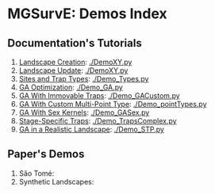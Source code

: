 # MGSurvE: Demos Index

## Documentation's Tutorials

1. [Landscape Creation](https://chipdelmal.github.io/MGSurvE/build/html/landscapeCreation.html): [./DemoXY.py](https://github.com/Chipdelmal/MGSurvE/blob/main/MGSurvE/demos/Demo_XY.py)
2. [Landscape Update](https://chipdelmal.github.io/MGSurvE/build/html/landscapeUpdate.html): [./DemoXY.py](https://github.com/Chipdelmal/MGSurvE/blob/main/MGSurvE/demos/Demo_XY.py)
3. [Sites and Trap Types](https://chipdelmal.github.io/MGSurvE/build/html/landscapeTraps.html): [./Demo_Types.py](https://github.com/Chipdelmal/MGSurvE/blob/main/MGSurvE/demos/Demo_Types.py)
4. [GA Optimization](https://chipdelmal.github.io/MGSurvE/build/html/GA.html): [./Demo_GA.py](https://github.com/Chipdelmal/MGSurvE/blob/main/MGSurvE/demos/Demo_GA.py)
5. [GA With Immovable Traps](https://chipdelmal.github.io/MGSurvE/build/html/GA_custom.html): [./Demo_GACustom.py](https://github.com/Chipdelmal/MGSurvE/blob/main/MGSurvE/demos/Demo_GACustom.py)
6. [GA With Custom Multi-Point Type](https://chipdelmal.github.io/MGSurvE/build/html/GA_sites.html): [./Demo_pointTypes.py](https://github.com/Chipdelmal/MGSurvE/blob/main/MGSurvE/demos/Demo_pointTypes.py)
7. [GA With Sex Kernels](https://chipdelmal.github.io/MGSurvE/build/html/GA_complex.html): [./Demo_GASex.py](https://github.com/Chipdelmal/MGSurvE/blob/main/MGSurvE/demos/Demo_GASex.py)
8. [Stage-Specific Traps](https://chipdelmal.github.io/MGSurvE/build/html/OT_trapMask.html): [./Demo_TrapsComplex.py](https://github.com/Chipdelmal/MGSurvE/blob/main/MGSurvE/demos/Demo_TrapsComplex.py)
9. [GA in a Realistic Landscape](https://chipdelmal.github.io/MGSurvE/build/html/GA_STP.html): [./Demo_STP.py](https://github.com/Chipdelmal/MGSurvE/blob/main/MGSurvE/demos/Demo_STP.py)


## Paper's Demos

1. São Tomé: 
2. Synthetic Landscapes: